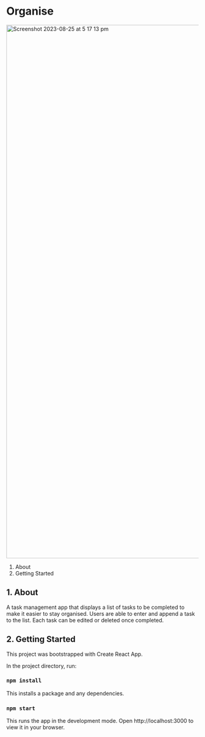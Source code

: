 # Organise
<img width="1400" alt="Screenshot 2023-08-25 at 5 17 13 pm" src="https://github.com/NematBhullar/Organise/assets/91060343/5d2c5edd-9e31-4543-be8f-933a9969ebfa">

1. About
2. Getting Started

## 1. About 
A task management app that displays a list of tasks to be completed to make it easier to stay organised. Users are able to enter and append a task to the list. Each task can be edited or deleted once completed. 

## 2. Getting Started
This project was bootstrapped with Create React App.

In the project directory, run:

### `npm install`

This installs a package and any dependencies.

### `npm start`

This runs the app in the development mode.
Open http://localhost:3000 to view it in your browser.
